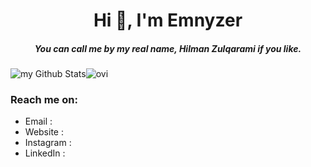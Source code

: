 <h1 align="center">Hi 👋, I'm Emnyzer</h1>
<h5 align="center" color="#65b891">You can call me by my real name, Hilman Zulqarami if you like.</h5>


<div style="display:flex">
  <img src="https://github-readme-stats.vercel.app/api?username=EMNYZER&include_all_commits=true&count_private=true&show_icons=true&line_height=20&title_color=2B5BBD&icon_color=1124BB&text_color=A1A1A1&bg_color=0,000000,130F40" alt="my Github Stats"/>
  <img src="https://github-readme-stats.vercel.app/api/top-langs?username=EMNYZER&show_icons=true&locale=en&layout=compact&theme=dark" alt="ovi" />
</div>

### Reach me on:
- Email     :
- Website   :
- Instagram :
- LinkedIn  :


